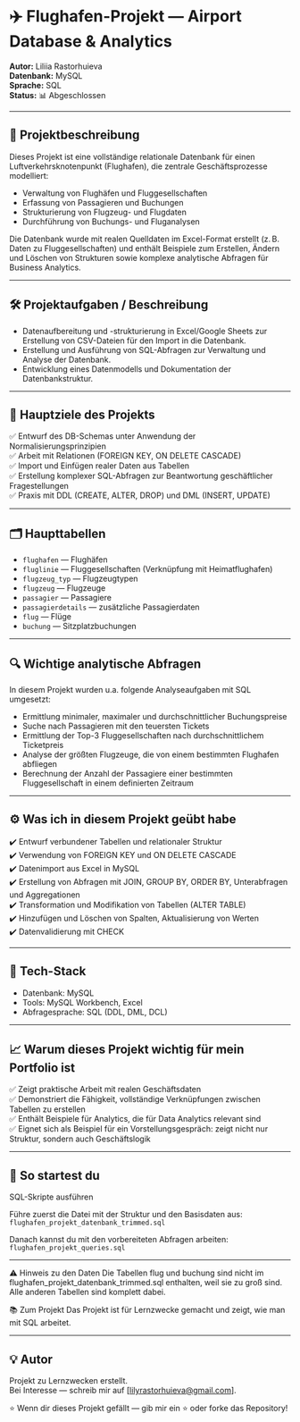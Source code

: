 # ✈️ Flughafen-Projekt — Airport Database & Analytics

**Autor:** Liliia Rastorhuieva  
**Datenbank:** MySQL  
**Sprache:** SQL  
**Status:** 📊 Abgeschlossen

---

## 📌 Projektbeschreibung

Dieses Projekt ist eine vollständige relationale Datenbank für einen Luftverkehrsknotenpunkt (Flughafen), die zentrale Geschäftsprozesse modelliert:

- Verwaltung von Flughäfen und Fluggesellschaften  
- Erfassung von Passagieren und Buchungen  
- Strukturierung von Flugzeug- und Flugdaten  
- Durchführung von Buchungs- und Fluganalysen  

Die Datenbank wurde mit realen Quelldaten im Excel-Format erstellt (z. B. Daten zu Fluggesellschaften) und enthält Beispiele zum Erstellen, Ändern und Löschen von Strukturen sowie komplexe analytische Abfragen für Business Analytics.

---

## 🛠️ Projektaufgaben / Beschreibung

- Datenaufbereitung und -strukturierung in Excel/Google Sheets zur Erstellung von CSV-Dateien für den Import in die Datenbank.
- Erstellung und Ausführung von SQL-Abfragen zur Verwaltung und Analyse der Datenbank.
- Entwicklung eines Datenmodells und Dokumentation der Datenbankstruktur.

---

## 🎯 Hauptziele des Projekts

✅ Entwurf des DB-Schemas unter Anwendung der Normalisierungsprinzipien  
✅ Arbeit mit Relationen (FOREIGN KEY, ON DELETE CASCADE)  
✅ Import und Einfügen realer Daten aus Tabellen  
✅ Erstellung komplexer SQL-Abfragen zur Beantwortung geschäftlicher Fragestellungen  
✅ Praxis mit DDL (CREATE, ALTER, DROP) und DML (INSERT, UPDATE)

---

## 🗂️ Haupttabellen

- `flughafen` — Flughäfen  
- `fluglinie` — Fluggesellschaften (Verknüpfung mit Heimatflughafen)  
- `flugzeug_typ` — Flugzeugtypen  
- `flugzeug` — Flugzeuge  
- `passagier` — Passagiere  
- `passagierdetails` — zusätzliche Passagierdaten  
- `flug` — Flüge  
- `buchung` — Sitzplatzbuchungen  

---

## 🔍 Wichtige analytische Abfragen

In diesem Projekt wurden u.a. folgende Analyseaufgaben mit SQL umgesetzt:

- Ermittlung minimaler, maximaler und durchschnittlicher Buchungspreise  
- Suche nach Passagieren mit den teuersten Tickets  
- Ermittlung der Top-3 Fluggesellschaften nach durchschnittlichem Ticketpreis  
- Analyse der größten Flugzeuge, die von einem bestimmten Flughafen abfliegen  
- Berechnung der Anzahl der Passagiere einer bestimmten Fluggesellschaft in einem definierten Zeitraum  

---

## ⚙️ Was ich in diesem Projekt geübt habe

✔️ Entwurf verbundener Tabellen und relationaler Struktur  
✔️ Verwendung von FOREIGN KEY und ON DELETE CASCADE  
✔️ Datenimport aus Excel in MySQL  
✔️ Erstellung von Abfragen mit JOIN, GROUP BY, ORDER BY, Unterabfragen und Aggregationen  
✔️ Transformation und Modifikation von Tabellen (ALTER TABLE)  
✔️ Hinzufügen und Löschen von Spalten, Aktualisierung von Werten  
✔️ Datenvalidierung mit CHECK  

---

## 🧩 Tech-Stack

- Datenbank: MySQL  
- Tools: MySQL Workbench, Excel  
- Abfragesprache: SQL (DDL, DML, DCL)

---

## 📈 Warum dieses Projekt wichtig für mein Portfolio ist

✅ Zeigt praktische Arbeit mit realen Geschäftsdaten  
✅ Demonstriert die Fähigkeit, vollständige Verknüpfungen zwischen Tabellen zu erstellen  
✅ Enthält Beispiele für Analytics, die für Data Analytics relevant sind  
✅ Eignet sich als Beispiel für ein Vorstellungsgespräch: zeigt nicht nur Struktur, sondern auch Geschäftslogik  

---

## 🚀 So startest du

SQL-Skripte ausführen

Führe zuerst die Datei mit der Struktur und den Basisdaten aus:  
`flughafen_projekt_datenbank_trimmed.sql`

Danach kannst du mit den vorbereiteten Abfragen arbeiten:  
`flughafen_projekt_queries.sql`

---

⚠️ Hinweis zu den Daten
Die Tabellen flug und buchung sind nicht im flughafen_projekt_datenbank_trimmed.sql enthalten, weil sie zu groß sind.
Alle anderen Tabellen sind komplett dabei.

📚 Zum Projekt
Das Projekt ist für Lernzwecke gemacht und zeigt, wie man mit SQL arbeitet.

---

## 💡 Autor

Projekt zu Lernzwecken erstellt.  
Bei Interesse — schreib mir auf [lilyrastorhuieva@gmail.com].

⭐️ Wenn dir dieses Projekt gefällt — gib mir ein ⭐️ oder forke das Repository!
